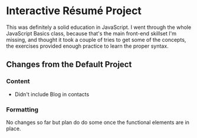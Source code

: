 # Interactive Résumé Project
This was definitely a solid education in JavaScript. I went through the whole JavaScript Basics class, because that's the main front-end skillset I'm missing, and thought it took a couple of tries to get some of the concepts, the exercises provided enough practice to learn the proper syntax.

## Changes from the Default Project
### Content
* Didn't include Blog in contacts

### Formatting
No changes so far but plan do do some once the functional elements are in place.